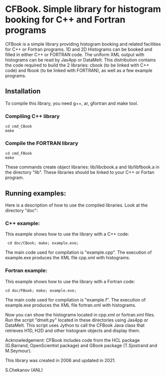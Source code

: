 # CFBook. Simple library for histogram booking for C++ and Fortran programs

CFBook is a simple library providing histogram booking and related facilities for C++ or Fortran programs. 1D and 2D Histograms can be booked and filled in either C++ or FORTRAN code. The uniform XML output with histograms can be read by Jas4pp or DataMelt. This distribution contains the code required to build the 2 libraries: cbook (to be linked with C++ code) and fbook (to be linked with FORTRAN), as well as a few example programs.

## Installation

To compile this library, you need g++, ar, gfortran and make tool. 

### Compiling C++ library

    cd cmd_CBook
    make
   
   
### Compile the FORTRAN library 

    cd cmd_FBook
    make
    
These commands create object libraries: lib/libcbook.a and lib/libfbook.a in the directory "lib".
These libraries should be linked to your C++ or Fortan program.   


## Running examples:

Here is a description of how to use the compiled libraries. Look at the directory "doc": 

### C++ example: 

This example shows how to use the library with a C++ code:
 
     cd doc/CBook; make; example.exe; 

The main code used for compilation is "example.cpp". The execution of example.exe produces the XML file cpp.xml with histograms. 

### Fortran example: 

This example shows how to use the library with a Fortran code:
    
    cd doc/FBook; make; example.exe; 

The main code used for compilation is "example.f".  The execution of example.exe produces the XML file fortran.xml with histograms. 
    

Now you can show the histograms located in cpp.xml or fortran.xml files. Run the script "dmelt.py" located in these directories using Jas4pp or DataMelt. This script uses Jython to call the CFBook Java class that retrieves H1D, H2D and other histogram objects and display them.

Acknowledgement: CFBook includes code from the HCL package (G.Barrand, OpenScientist package) and GBook package (T.Sjostrand and M.Seymour). 

This library was  created in 2006 and updated in 2021.

S.Chekanov (ANL)
 

